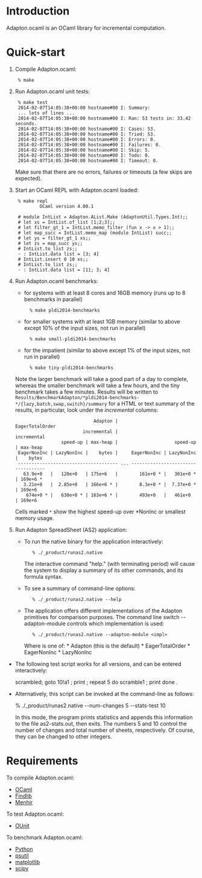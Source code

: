 Introduction
============

Adapton.ocaml is an OCaml library for incremental computation.


Quick-start
===========

1. Compile Adapton.ocaml:

        % make

2. Run Adapton.ocaml unit tests:

        % make test
        2014-02-07T14:05:38+00:00 hostname#00 I: Summary:
        ... lots of lines ...
        2014-02-07T14:05:38+00:00 hostname#00 I: Ran: 53 tests in: 33.42 seconds.
        2014-02-07T14:05:38+00:00 hostname#00 I: Cases: 53.
        2014-02-07T14:05:38+00:00 hostname#00 I: Tried: 53.
        2014-02-07T14:05:38+00:00 hostname#00 I: Errors: 0.
        2014-02-07T14:05:38+00:00 hostname#00 I: Failures: 0.
        2014-02-07T14:05:38+00:00 hostname#00 I: Skip: 5.
        2014-02-07T14:05:38+00:00 hostname#00 I: Todo: 0.
        2014-02-07T14:05:38+00:00 hostname#00 I: Timeout: 0.

    Make sure that there are no errors, failures or timeouts (a few skips are expected).

3. Start an OCaml REPL with Adapton.ocaml loaded:

        % make repl
                OCaml version 4.00.1

        # module IntList = Adapton.AList.Make (AdaptonUtil.Types.Int);;
        # let xs = IntList.of_list [1;2;3];;
        # let filter_gt_1 = IntList.memo_filter (fun x -> x > 1);;
        # let map_succ = IntList.memo_map (module IntList) succ;;
        # let ys = filter_gt_1 xs;;
        # let zs = map_succ ys;;
        # IntList.to_list zs;;
        - : IntList.data list = [3; 4]
        # IntList.insert 0 10 xs;;
        # IntList.to_list zs;;
        - : IntList.data list = [11; 3; 4]

4. Run Adapton.ocaml benchmarks:

    * for systems with at least 8 cores and 16GB memory (runs up to 8 benchmarks in parallel)

            % make pldi2014-benchmarks

    * for smaller systems with at least 1GB memory (similar to above except 10% of the input sizes, not run in parallel)

            % make small-pldi2014-benchmarks

    * for the impatient (similar to above except 1% of the input sizes, not run in parallel)

            % make tiny-pldi2014-benchmarks

    Note the larger benchmark will take a good part of a day to complete, whereas the smaller benchmark will take a few
    hours, and the tiny benchmark takes a few minutes. Results will be written to
    `Results/BenchmarkAdapton/*pldi2014-benchmarks-*/{lazy,batch,swap,switch}/summary` for a HTML or text summary of the
    results, in particular, look under the _incremental_ columns:

                                    Adapton |                         EagerTotalOrder
                                incremental |                             incremental
                        speed-up | max-heap |                     speed-up | max-heap
        EagerNonInc | LazyNonInc |    bytes |     EagerNonInc | LazyNonInc |    bytes
        ------------------------------------- ... -----------------------------------
          63.9e+0   |   120e+0   | 175e+6   |        161e+0 * |   301e+0 * | 169e+6 *
          3.21e+0   |  2.85e+0   | 166e+6 * |        8.3e+0 * |  7.37e+0 * | 169e+6
           674e+0 * |   630e+0 * | 163e+6 * |        493e+0   |   461e+0   | 169e+6

    Cells marked `*` show the highest speed-up over *NonInc or smallest memory usage.

5. Run Adapton SpreadSheet (AS2) application:

   * To run the native binary for the application interactively:

            % ./_product/runas2.native

     The interactive command "help." (with terminating period) will
     cause the system to display a summary of its other commands, and
     its formula syntax.

   * To see a summary of command-line options:

            % ./_product/runas2.native --help

   * The application offers different implementations of the Adapton
     primitives for comparison purposes. The command line switch
     --adapton-module controls which implementation is used:

            % ./_product/runas2.native --adapton-module <impl>

     Where <impl> is one of:
            * Adapton (this is the default)
            * EagerTotalOrder
            * EagerNonInc
            * LazyNonInc

  * The following test script works for all versions, and can be
    entered interactively:

    scrambled; goto 10!a1 ; print ; repeat 5 do scramble1 ; print done .

  * Alternatively, this script can be invoked at the command-line as follows:

    % ./_product/runas2.native --num-changes 5 --stats-test 10

    In this mode, the program prints statistics and appends this
    information to the file as2-stats.out, then exits.  The numbers 5
    and 10 control the number of changes and total number of sheets,
    respectively.  Of course, they can be changed to other integers.


Requirements
============

To compile Adapton.ocaml:

* [OCaml](http://ocaml.org)
* [Findlib](http://projects.camlcity.org/projects/findlib.html)
* [Menhir](http://cristal.inria.fr/~fpottier/menhir)

To test Adapton.ocaml:

* [OUnit](http://ounit.forge.ocamlcore.org)

To benchmark Adapton.ocaml:

* [Python](http://www.python.org)
* [psutil](http://code.google.com/p/psutil)
* [matplotlib](http://matplotlib.org)
* [scipy](http://www.scipy.org)
